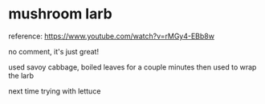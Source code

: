 # mushroom larb

reference: https://www.youtube.com/watch?v=rMGy4-EBb8w

no comment, it's just great!

used savoy cabbage, boiled leaves for a couple minutes then used to wrap the larb

next time trying with lettuce
